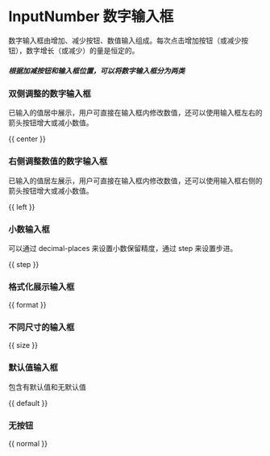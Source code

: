 # InputNumber 数字输入框

数字输入框由增加、减少按钮、数值输入组成。每次点击增加按钮（或减少按钮），数字增长（或减少）的量是恒定的。

##### 根据加减按钮和输入框位置，可以将数字输入框分为两类

### 双侧调整的数字输入框

已输入的值居中展示，用户可直接在输入框内修改数值，还可以使用输入框左右的箭头按钮增大或减小数值。

{{ center }}

### 右侧调整数值的数字输入框

已输入的值居左展示，用户可直接在输入框内修改数值，还可以使用输入框右侧的箭头按钮增大或减小数值。

{{ left }}
  
### 小数输入框

可以通过 decimal-places 来设置小数保留精度，通过 step 来设置步进。

{{ step }}

### 格式化展示输入框

{{ format }}

### 不同尺寸的输入框

{{ size }}

### 默认值输入框

包含有默认值和无默认值

{{ default }}

### 无按钮

{{ normal }}
